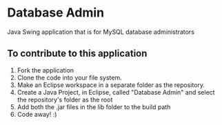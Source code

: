 # Database Admin
Java Swing application that is for MySQL database administrators 

## To contribute to this application
1. Fork the application
2. Clone the code into your file system.
3. Make an Eclipse workspace in a separate folder as the repository.
4. Create a Java Project, in Eclipse, called "Database Admin" and select the repository's folder as the root
5. Add both the .jar files in the lib folder to the build path
6. Code away! :)
